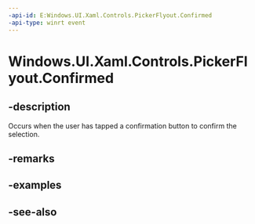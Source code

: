 ```yaml
---
-api-id: E:Windows.UI.Xaml.Controls.PickerFlyout.Confirmed
-api-type: winrt event
---
```


<!-- Event syntax
public event Windows.Foundation.TypedEventHandler Confirmed<Windows.UI.Xaml.Controls.PickerFlyout,  Windows.UI.Xaml.Controls.PickerConfirmedEventArgs>
-->

# Windows.UI.Xaml.Controls.PickerFlyout.Confirmed

## -description
Occurs when the user has tapped a confirmation button to confirm the selection.



## -remarks

## -examples

## -see-also
